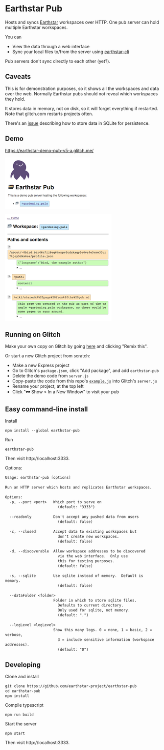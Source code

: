 # Earthstar Pub

Hosts and syncs [Earthstar](https://github.com/cinnamon-bun/earthstar) workspaces over HTTP.  One pub server can hold multiple Earthstar workspaces.

You can
* View the data through a web interface
* Sync your local files to/from the server using [earthstar-cli](https://github.com/cinnamon-bun/earthstar-cli/)

Pub servers don't sync directly to each other (yet?).

## Caveats

This is for demonstration purposes, so it shows all the workspaces and data over the web.  Normally Earthstar pubs should not reveal which workspaces they hold.

It stores data in memory, not on disk, so it will forget everything if restarted.  Note that glitch.com restarts projects often.

There's an [issue](https://github.com/earthstar-project/earthstar-pub/issues/1) describing how to store data in SQLite for persistence.

## Demo

https://earthstar-demo-pub-v5-a.glitch.me/

![](img/pub-homepage.png)

![](img/pub-workspace.png)

## Running on Glitch

Make your own copy on Glitch by going [here](https://glitch.com/~earthstar-demo-pub-v5-a) and clicking "Remix this".

Or start a new Glitch project from scratch:

* Make a new Express project
* Go to Glitch's `package.json`, click "Add package", and add `earthstar-pub`
* Delete the demo code from `server.js`
* Copy-paste the code from this repo's [`example.js`](https://github.com/earthstar-project/earthstar-pub/blob/master/example.js) into Glitch's `server.js`
* Rename your project, at the top left
* Click "🕶 Show > In a New Window" to visit your pub

## Easy command-line install

Install
```
npm install --global earthstar-pub
```

Run
```
earthstar-pub
```

Then visit http://localhost:3333.

Options:
```
Usage: earthstar-pub [options]

Run an HTTP server which hosts and replicates Earthstar workspaces.

Options:
  -p, --port <port>   Which port to serve on
                        (default: "3333")

  --readonly          Don't accept any pushed data from users
                        (default: false)

  -c, --closed        Accept data to existing workspaces but
                        don't create new workspaces.
                        (default: false)

  -d, --discoverable  Allow workspace addresses to be discovered
                        via the web interface.  Only use
                        this for testing purposes.
                        (default: false)

  -s, --sqlite        Use sqlite instead of memory.  Default is memory.
                        (default: false)

  --dataFolder <folder>
                      Folder in which to store sqlite files.
                        Defaults to current directory.
                        Only used for sqlite, not memory.
                        (default: ".")
                      
  --logLevel <logLevel>
                      Show this many logs. 0 = none, 1 = basic, 2 = verbose,
                        3 = include sensitive information (workspace addresses).
                        (default: "0")
```

## Developing

Clone and install
```
git clone https://github.com/earthstar-project/earthstar-pub
cd earthstar-pub
npm install
```

Compile typescript
```
npm run build
```

Start the server
```
npm start
```

Then visit http://localhost:3333.
